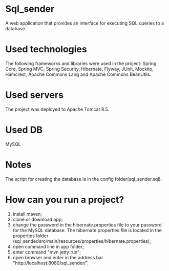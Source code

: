 # Sql_sender
A web application that provides an interface for executing SQL queries to a database. 

# Used technologies
The following frameworks and libraries were used in the project: Spring Core, Spring MVC, Spring Security, Hibernate, Flyway, JUnit, Mockito, Hamcrest, Apache Commons Lang and Apache Commons BeanUtils.

# Used servers
The project was deployed to Apache Tomcat 8.5.

# Used DB
MySQL

# Notes
The script for creating the database is in the config folder(sql_sender.sql).

# How can you run a project?
1) install maven; 
2) clone or download app; 
3) change the password in the hibernate.properties file to your password for the MySQL database. The hibernate.properties file is located in the properties folder (sql_sender/src/main/resources/properties/hibernate.properties);
4) open command line in app folder;
5) enter command "mvn jetty:run";
6) open browser and enter in the address bar "http://localhost:8080/sql_sender/".

